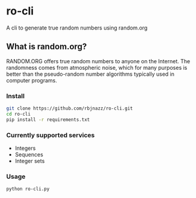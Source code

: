 # ro-cli

A cli to generate true random numbers using random.org

## What is random.org?

RANDOM.ORG offers true random numbers to anyone on the Internet. The randomness comes from atmospheric noise, which for many purposes is better than the pseudo-random number algorithms typically used in computer programs.

### Install

```bash
git clone https://github.com/rbjnazz/ro-cli.git
cd ro-cli
pip install -r requirements.txt
```

### Currently supported services

- Integers
- Sequences
- Integer sets

### Usage

```bash
python ro-cli.py
```
